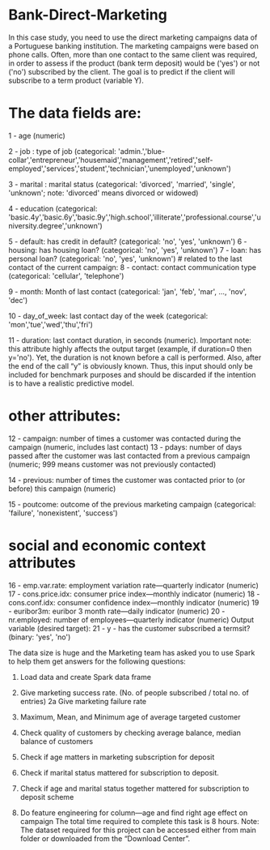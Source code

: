 # Bank-Direct-Marketing
In this case study, you need to use the direct marketing campaigns data of a Portuguese banking institution. The marketing campaigns were based on phone calls. Often, more than one contact to the same client was required, in order to assess if the product (bank term deposit) would be ('yes') or not ('no') subscribed by the client. The goal is to predict if the client will subscribe to a term product (variable Y).

# The data fields are:

1	- age (numeric)

2	- job : type of job (categorical: 'admin.','blue- collar','entrepreneur','housemaid','management','retired','self- employed','services','student','technician','unemployed','unknown')

3	- marital : marital status (categorical: 'divorced', 'married', 'single', 'unknown'; note: 'divorced' means divorced or widowed)

4	- education (categorical: 'basic.4y','basic.6y','basic.9y','high.school','illiterate','professional.course','university.degree','unknown')

5	- default: has credit in default? (categorical: 'no', 'yes', 'unknown') 6 - housing: has housing loan? (categorical: 'no', 'yes', 'unknown')
7	- loan: has personal loan? (categorical: 'no', 'yes', 'unknown') # related to the last contact of the current campaign:
8	- contact: contact communication type (categorical: 'cellular', 'telephone')

9	- month: Month of last contact (categorical: 'jan', 'feb', 'mar', ..., 'nov', 'dec')

10	- day_of_week: last contact day of the week (categorical: 'mon','tue','wed','thu','fri')
 

11	- duration: last contact duration, in seconds (numeric). Important note: this attribute highly affects the output target (example, if duration=0 then y='no'). Yet, the duration is not known before a call is performed. Also, after the end of the call “y” is obviously known. Thus, this input should only be included for benchmark purposes and should be discarded if the intention is to have a realistic predictive model.

# other attributes:

12	- campaign: number of times a customer was contacted during the campaign (numeric, includes last contact)
13	- pdays: number of days passed after the customer was last contacted from a previous campaign (numeric; 999 means customer was not previously contacted)

14	- previous: number of times the customer was contacted prior to (or before) this campaign (numeric)

15	- poutcome: outcome of the previous marketing campaign (categorical: 'failure', 'nonexistent', 'success')

# social and economic context attributes

16	- emp.var.rate: employment variation rate―quarterly indicator (numeric) 17 - cons.price.idx: consumer price index―monthly indicator (numeric)
18 - cons.conf.idx: consumer confidence index―monthly indicator (numeric) 19 - euribor3m: euribor 3 month rate―daily indicator (numeric)
20	- nr.employed: number of employees―quarterly indicator (numeric) Output variable (desired target):
21	- y - has the customer subscribed a termsit? (binary: 'yes', 'no')
 

The data size is huge and the Marketing team has asked you to use Spark to help them get answers for the following questions:



1.	Load data and create Spark data frame

2.	Give marketing success rate. (No. of people subscribed / total no. of entries) 2a Give marketing failure rate
3.	Maximum, Mean, and Minimum age of average targeted customer

4.	Check quality of customers by checking average balance, median balance of customers

5.	Check if age matters in marketing subscription for deposit

6.	Check if marital status mattered for subscription to deposit.

7.	Check if age and marital status together mattered for subscription to deposit scheme

8.	Do feature engineering for column—age and find right age effect on campaign The total time required to complete this task is 8 hours.
Note: The dataset required for this project can be accessed either from main folder or downloaded from the “Download Center”.
